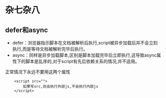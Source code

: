 # 杂七杂八

## defer和async
- defer：浏览器指示脚本在文档被解析后执行,script被异步加载后并不会立刻执行,而是等待文档被解析完毕后执行。
- async：同样是异步加载脚本,区别是脚本加载完毕后立即执行,这导致async属性下的脚本是乱序的,对于script有先后依赖关系的情况,并不适用。

正常情况下永远不要用这两个属性

```
    <script src="">
        如果写src,则会执行外部js,不会执行内部js    
    </script> 
```
